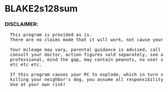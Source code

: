 # BLAKE2s128sum
### DISCLAIMER: 
<pre>
  This program is provided as is.
  There are no claims made that it will work, not cause your pc problems, etc etc.

  Your mileage may vary, parental guidance is advised, call before you dig,
  consult your doctor, action figures sold separately, see a qualified tax
  professional, mind the gap, may contain peanuts, no user serviceable parts inside,
  etc etc etc.

  If this program causes your PC to explode, which in turn sets your house on fire,
  killing your neighbor's dog, you assume all responsibility for such and not me.
  Use at your own risk!
</pre>
